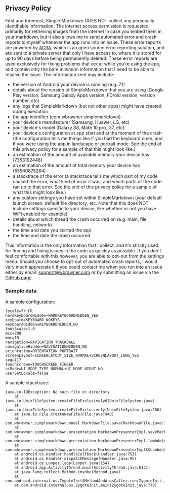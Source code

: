 ## Privacy Policy

First and foremost, Simple Markdown DOES NOT collect any personally identifiable information. The
internet access permission is requested primarily for retrieving images from the internet in case
you embed them in your markdown, but it also allows me to send automated error and crash reports
to myself whenever the app runs into an issue. These error reports are powered by [ACRA](https://github.com/ACRA/acra), which is
an open source error reporting solution, and are sent to a private server that only I have access
to, where it is stored for up to 90 days before being permanently deleted. These error reports are
used exclusively for fixing problems that occur while you're using the app, and contain only the
bare minimum information that I need to be able to resolve the issue. The information sent may
include:

- the version of Android your device is running (e.g. 7.1)
- details about the version of SimpleMarkdown that you are using (Google Play version, Samsung Galaxy Apps version, FDroid version, version number, etc)
- any logs that SimpleMarkdown (but not other apps) might have created during execution
- the app identifier (com.wbrawner.simplemarkdown)
- your device's manufacturer (Samsung, Huawei, LG, etc)
- your device's model (Galaxy S8, Mate 10 pro, G7, etc)
- your device's configuration at app start and at the moment of the crash (the configuration tells me things like if you had the keyboard open, and if you were using the app in landscape or portrait mode. See the end of this privacy policy for a sample of that this might look like.)
- an estimation of the amount of available memory your device has (7353192448)
- an estimation of the amount of total memory your device has (55540875264)
- a stacktrace of the error (a stacktrace tells me which part of my code caused the error, what kind of error it was, and which parts of the code ran up to that error. See the end of this privacy policy for a sample of what this might look like.)
- any custom settings you have set within SimpleMarkdown (your default launch screen, default file directory, etc. Note that this does NOT include settings specific to your device, like whether or not you have WiFi enabled for example)
- details about which thread the crash occurred on (e.g. main, file handling, network)
- the time and date you started the app
- the time and date the crash occurred

This information is the only information that I collect, and it's strictly used for finding and fixing issues in the code as quickly as possible. If you don't feel comfortable with this however, you are able to opt-out from the settings menu. Should you choose to opt-out of automated crash reports, I would very much appreciate it if you could contact me when you run into an issue either by email: [support@wbrawner.com](mailto:support@wbrawner.com) or by submitting an issue via the [GitHub page](https://github.com/wbrawner/SimpleMarkdown).

### Sample data

A sample configuration:

```
locale=fr_FR
hardKeyboardHidden=HARDKEYBOARDHIDDEN_YES
keyboard=KEYBOARD_NOKEYS
keyboardHidden=KEYBOARDHIDDEN_NO
fontScale=1.0
mcc=208
mnc=10
navigation=NAVIGATION_TRACKBALL
navigationHidden=NAVIGATIONHIDDEN_NO
orientation=ORIENTATION_PORTRAIT
screenLayout=SCREENLAYOUT_SIZE_NORMAL+SCREENLAYOUT_LONG_YES
seq=117
touchscreen=TOUCHSCREEN_FINGER
uiMode=UI_MODE_TYPE_NORMAL+UI_MODE_NIGHT_NO
userSetLocale=false
```

A sample stacktrace:

```
java.io.IOException: No such file or directory
	at java.io.UnixFileSystem.createFileExclusively0(UnixFileSystem.java)
	at java.io.UnixFileSystem.createFileExclusively(UnixFileSystem.java:280)
	at java.io.File.createNewFile(File.java:948)
	at com.wbrawner.simplemarkdown.model.MarkdownFile.save(MarkdownFile.java:152)
	at com.wbrawner.simplemarkdown.presentation.MarkdownPresenterImpl.saveMarkdown(MarkdownPresenterImpl.java:120)
	at com.wbrawner.simplemarkdown.presentation.MarkdownPresenterImpl.lambda$saveMarkdown$2$MarkdownPresenterImpl(MarkdownPresenterImpl.java:120)
	at com.wbrawner.simplemarkdown.presentation.MarkdownPresenterImpl$$Lambda$2.run(MarkdownPresenterImpl.java)
	at android.os.Handler.handleCallback(Handler.java:751)
	at android.os.Handler.dispatchMessage(Handler.java:95)
	at android.os.Looper.loop(Looper.java:154)
	at android.app.ActivityThread.main(ActivityThread.java:6121)
	at java.lang.reflect.Method.invoke(Method.java)
	at com.android.internal.os.ZygoteInit$MethodAndArgsCaller.run(ZygoteInit.java:889)
	at com.android.internal.os.ZygoteInit.main(ZygoteInit.java:779)
```
